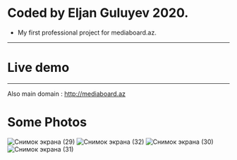 # Coded by Eljan Guluyev 2020.

- My first professional project for mediaboard.az.

-----------------------------------------------
# Live demo
-----------------------------------------------
 Also main domain : http://mediaboard.az
 
 # Some Photos
 
![Снимок экрана (29)](https://user-images.githubusercontent.com/77200703/151430914-351cfd35-e176-4696-920c-643a7511367b.png)
![Снимок экрана (32)](https://user-images.githubusercontent.com/77200703/151430739-6cc2e791-ab3e-4a9e-a29d-305c634563f0.png)
![Снимок экрана (30)](https://user-images.githubusercontent.com/77200703/151430840-565da6db-1719-47a9-9a21-28b6e12ecf06.png)
![Снимок экрана (31)](https://user-images.githubusercontent.com/77200703/151430864-622c3d8c-a884-48c0-a755-8cc206353a40.png)
